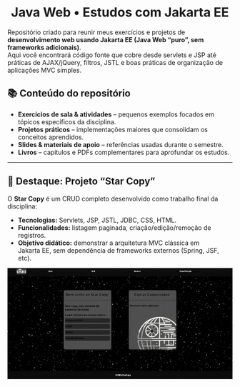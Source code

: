 <h1 align="center">Java Web • Estudos com Jakarta EE</h1>

Repositório criado para reunir meus exercícios e projetos de **desenvolvimento web usando Jakarta EE (Java Web “puro”, sem frameworks adicionais)**.  
Aqui você encontrará código fonte que cobre desde servlets e JSP até práticas de AJAX/jQuery, filtros, JSTL e boas práticas de organização de aplicações MVC simples.

## 📚 Conteúdo do repositório

- **Exercícios de sala & atividades** – pequenos exemplos focados em tópicos específicos da disciplina.  
- **Projetos práticos** – implementações maiores que consolidam os conceitos aprendidos.  
- **Slides & materiais de apoio** – referências usadas durante o semestre.  
- **Livros** – capítulos e PDFs complementares para aprofundar os estudos.

---

## 🌟 Destaque: Projeto “Star Copy”

O **Star Copy** é um CRUD completo desenvolvido como trabalho final da disciplina:

- **Tecnologias:** Servlets, JSP, JSTL, JDBC, CSS, HTML.  
- **Funcionalidades:** listagem paginada, criação/edição/remoção de registros.  
- **Objetivo didático:** demonstrar a arquitetura MVC clássica em Jakarta EE, sem dependência de frameworks externos (Spring, JSF, etc).

<p align="center">
  <!-- substitua o caminho abaixo pela sua futura screenshot -->
  <img src="docs/fotosReadme (1).png" width="800"/>
</p>

